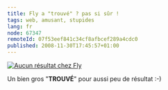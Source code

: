 ```yaml
---
title: Fly a "trouvé" ? pas si sûr !
tags: web, amusant, stupides
lang: fr
node: 67347
remoteId: 07f53eef841c34cf8afbcef289a4cdc0
published: 2008-11-30T17:45:57+01:00
---
```

<a href="/images/aucun-resultat-chez-fly.png">![Aucun résultat chez Fly](/images/660x/aucun-resultat-chez-fly.png)
</a>

Un bien gros &quot;**TROUVÉ**&quot; pour aussi peu de résultat :-)

